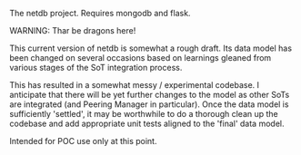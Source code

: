 The netdb project. Requires mongodb and flask.

WARNING: Thar be dragons here!

This current version of netdb is somewhat a rough draft. Its data model has been changed on several occasions based on learnings gleaned from various stages of the SoT integration process. 

This has resulted in a somewhat messy / experimental codebase. I anticipate that there will be yet further changes to the model as other SoTs are integrated (and Peering Manager in particular). Once the data model is sufficiently 'settled', it may be worthwhile to do a thorough clean up the codebase and add appropriate unit tests aligned to the 'final' data model.

Intended for POC use only at this point.
